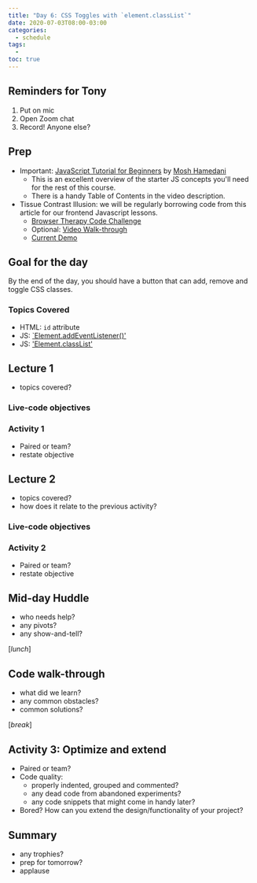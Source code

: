 ```yaml
---
title: "Day 6: CSS Toggles with `element.classList`"
date: 2020-07-03T08:00-03:00
categories:
  - schedule
tags:
  - 
toc: true
---
```

## Reminders for Tony
1. Put on mic
2. Open Zoom chat
3. Record! Anyone else?

## Prep
- Important: [JavaScript Tutorial for Beginners](https://youtu.be/W6NZfCO5SIk) by [Mosh Hamedani](https://codewithmosh.com/)
  - This is an excellent overview of the starter JS concepts you'll need for the rest of this course.
  - There is a handy Table of Contents in the video description.
- Tissue Contrast Illusion: we will be regularly borrowing code from this article for our frontend Javascript lessons.
  - [Browser Therapy Code Challenge](http://browsertherapy.com/challenges/tissue-contrast/)
  - Optional: [Video Walk-through](https://youtu.be/izoeGPX5vfA)
  - [Current Demo](https://acidtone.github.io/illusions/tissue-contrast/)

## Goal for the day
By the end of the day, you should have a button that can add, remove and toggle CSS classes.

### Topics Covered
- HTML: `id` attribute
- JS: [`Element.addEventListener()'](https://developer.mozilla.org/en-US/docs/Web/API/EventTarget/addEventListener)
- JS: ['Element.classList'](https://developer.mozilla.org/en-US/docs/Web/API/Element/classList)

## Lecture 1
- topics covered?

### Live-code objectives

### Activity 1 
- Paired or team?
- restate objective

## Lecture 2
- topics covered?
- how does it relate to the previous activity?

### Live-code objectives

### Activity 2
- Paired or team?
- restate objective

## Mid-day Huddle
- who needs help?
- any pivots?
- any show-and-tell?

[*lunch*]

## Code walk-through
- what did we learn?
- any common obstacles?
- common solutions?

[*break*]

## Activity 3: Optimize and extend
- Paired or team?
- Code quality: 
  - properly indented, grouped and commented?
  - any dead code from abandoned experiments?
  - any code snippets that might come in handy later?
- Bored? How can you extend the design/functionality of your project?

## Summary
- any trophies?
- prep for tomorrow?
- applause